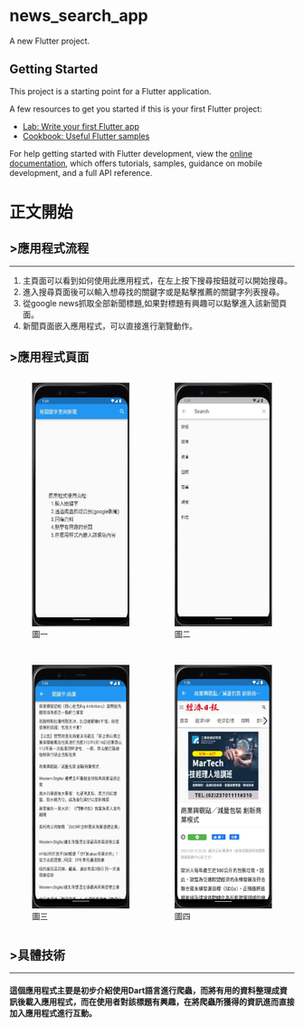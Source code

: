 # news_search_app

A new Flutter project.

## Getting Started

This project is a starting point for a Flutter application.

A few resources to get you started if this is your first Flutter project:

- [Lab: Write your first Flutter app](https://docs.flutter.dev/get-started/codelab)
- [Cookbook: Useful Flutter samples](https://docs.flutter.dev/cookbook)

For help getting started with Flutter development, view the
[online documentation](https://docs.flutter.dev/), which offers tutorials,
samples, guidance on mobile development, and a full API reference.

# 正文開始
## >應用程式流程
<hr>

1. 主頁面可以看到如何使用此應用程式，在左上按下搜尋按鈕就可以開始搜尋。
2. 進入搜尋頁面後可以輸入想尋找的關鍵字或是點擊推薦的關鍵字列表搜尋。
3. 從google news抓取全部新聞標題,如果對標題有興趣可以點擊進入該新聞頁面。
4. 新聞頁面嵌入應用程式，可以直接進行瀏覽動作。

## >應用程式頁面

<div style="display: flex;flex-direction=row;" >
    <figure>
        <img src="./pic/page1.jpg" width="198" height="430" alt="圖一"/>
        <br />
        <figcaption>圖一</figcaption>
    </figure>
    <figure>
        <img src="./pic/page2.jpg" width="198" height="430" alt="圖二"/>
        <br />
        <figcaption>圖二</figcaption>
    </figure>
</div>
<br>
<div style="display: flex;flex-direction=row;" >
    <figure>
        <img src="./pic/page3.jpg" width="198" height="430" alt="圖三"/>
        <br />
        <figcaption>圖三</figcaption>
    </figure>
    <figure>
        <img src="./pic/page4.jpg" width="198" height="430" alt="圖四"/>
        <br />
        <figcaption>圖四</figcaption>
    </figure>
</div>

## >具體技術
<hr>

#### 這個應用程式主要是初步介紹使用Dart語言進行爬蟲，而將有用的資料整理成資訊後載入應用程式，而在使用者對該標題有興趣，在將爬蟲所獲得的資訊進而直接加入應用程式進行互動。  
